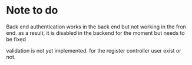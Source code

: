 # Note to do

Back end authentication works in the back end but not working in the fron end. as a result, it is disabled in the backend for the moment but needs to be fixed

validation is not yet implemented.
for the register controller
user exist or not.
